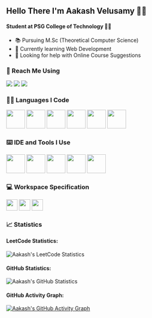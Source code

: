 ## Hello There I'm Aakash Velusamy 🙋‍♂️

#### Student at PSG College of Technology 👨‍🎓

- 📚 Pursuing M.Sc (Theoretical Computer Science)
- 🌱 Currently learning Web Development
- 🤔 Looking for help with Online Course Suggestions

### 📧 Reach Me Using
[<img src="https://img.shields.io/badge/Twitter-1DA1F2?style=for-the-badge&logo=twitter&logoColor=white" />](https://twitter.com/aakashv465?s=11) [<img src="https://img.shields.io/badge/LinkedIn-0077B5?style=for-the-badge&logo=linkedin&logoColor=white" />](https://www.linkedin.com/authwall?trk=bf&trkInfo=AQF2oAOoCp_R4AAAAY9LU24ws2qdTciryE2ffW79dRW10wYs9RvGMsS-lWVmqiB6przIgrTUSvxxKAgW_1P3s9dSGC0wWRQ7BbyS2KLoD9qhIHKyPObyzG_dfDrNrZYLwe_XUiA=&original_referer=&sessionRedirect=https%3A%2F%2Fwww.linkedin.com%2Fin%2Faakash-velusamy-273878292%3Futm_source%3Dshare%26utm_campaign%3Dshare_via%26utm_content%3Dprofile%26utm_medium%3Dios_app) [<img src="https://img.shields.io/badge/GMail-ff4343?style=for-the-badge&logo=gmail&logoColor=white" />](aakashvelusamy465@gmail.com)

### 👨‍💻 Languages I Code
<img height="50" width="50" src="https://img.icons8.com/fluency/50/c-programming.png" /> <img height="50" width="50" src="https://img.icons8.com/fluency/48/c-plus-plus-logo.png" /> <img width="50" height="50" src="https://img.icons8.com/fluency/50/python.png"/> <img width="50" height="50" src="https://img.icons8.com/?size=100&id=CLvQeiwFpit4&format=png&color=000000"/> <img width="50" height="50" src="https://img.icons8.com/?size=100&id=20909&format=png&color=000000" /> <img height="50" width="50" src="https://img.icons8.com/?size=100&id=21278&format=png&color=000000" />

### ⌨️ IDE and Tools I Use
<img width="50" height="50" src="https://upload.wikimedia.org/wikipedia/commons/thumb/e/e7/PuTTY_Icon.svg/2048px-PuTTY_Icon.svg.png"/> <img width="50" height="50" src="https://img.icons8.com/color/50/code-blocks.png"/> <img width="50" height="50" src="https://img.icons8.com/fluency/50/anaconda--v2.png"/> <img width="50" height="50" src="https://img.icons8.com/color/50/visual-studio-code-2019.png"/>  <img width="50" height="50" src="https://img.icons8.com/?size=100&id=21227&format=png&color=000000"/>

### 💻 Workspace Specification
<img height="30" src="https://img.shields.io/badge/ASUS-TUF_Gaming_F15-00529c?style=for-the-badge&logo=asus&logoColor=white"/> <img height="30" src="https://img.shields.io/badge/intel-i7-0072CE?style=for-the-badge&logo=intel&logoColor=white"/> <img height="30" src="https://img.shields.io/badge/NVIDIA-RTX_3050-76B900?style=for-the-badge&logo=nvidia&logoColor=white"/> 

### 📈 Statistics
#### LeetCode Statistics:
![Aakash's LeetCode Statistics](https://leetcard.jacoblin.cool/AakashVelusamy?theme=dark&font=Oxygen&ext=heatmap)
</br>

#### GitHub Statistics:
![Aakash's GitHub Statistics](https://github-readme-stats.vercel.app/api?username=AakashVelusamy&theme=dark&show_icons=true&&hide=issues,contribs)
</br>

#### GitHub Activity Graph:
[![Aakash's GitHub Activity Graph](https://github-readme-activity-graph.vercel.app/graph?username=AakashVelusamy&bg_color=0d0d0d&color=ed07a5&line=f702aa&point=f5f4f4&area=true&hide_border=true)](https://github.com/ashutosh00710/github-readme-activity-graph)
</br>



